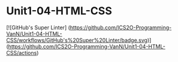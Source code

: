 # Unit1-04-HTML-CSS
[![GitHub's Super Linter]
(https://github.com/ICS2O-Programming-VanN/Unit1-04-HTML-CSS/workflows/GitHub's%20Super%20Linter/badge.svg)]
(https://github.com/ICS2O-Programming-VanN/Unit1-04-HTML-CSS/actions)